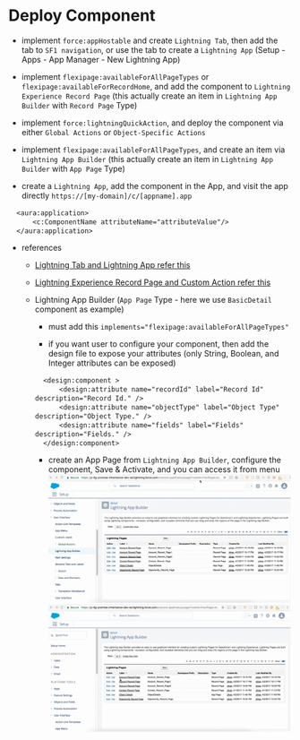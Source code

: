 # Deploy Component

* implement `force:appHostable` and create `Lightning Tab`, then add the tab to `SF1 navigation`, or use the tab to create a `Lightning App` (Setup - Apps - App Manager - New Lightning App)

* implement `flexipage:availableForAllPageTypes` or `flexipage:availableForRecordHome`, and add the component to `Lightning Experience Record Page` (this actually create an item in `Lightning App Builder` with `Record Page` Type)

* implement `force:lightningQuickAction`, and deploy the component via either `Global Actions` or `Object-Specific Actions`

* implement `flexipage:availableForAllPageTypes`, and create an item via `Lightning App Builder` (this actually create an item in `Lightning App Builder` with `App Page` Type)

* create a `Lightning App`, add the component in the App, and visit the app directly `https://[my-domain]/c/[appname].app`
```
  <aura:application>
      <c:ComponentName attributeName="attributeValue"/>
  </aura:application>
```


* references
  * [Lightning Tab and Lightning App refer this](https://github.com/jacky1999cn2000/sfdc-lightning-suggestion-battle)

  * [Lightning Experience Record Page and Custom Action refer this](https://github.com/jacky1999cn2000/sfdc-ltg-promise-inheritance/blob/master/notes/ManyCallbacks.md)

  * Lightning App Builder (`App Page` Type - here we use `BasicDetail` component as example)

    * must add this `implements="flexipage:availableForAllPageTypes"`

    * if you want user to configure your component, then add the design file to expose your attributes (only String, Boolean, and Integer attributes can be exposed)
    ```
      <design:component >
          <design:attribute name="recordId" label="Record Id" description="Record Id." />
          <design:attribute name="objectType" label="Object Type" description="Object Type." />
          <design:attribute name="fields" label="Fields" description="Fields." />
      </design:component>
    ```

    * create an App Page from `Lightning App Builder`, configure the component, Save & Activate, and you can access it from menu
    ![1.gif](/screenshots/deploycomponent/1.gif)
    ![2.gif](/screenshots/deploycomponent/2.gif)
